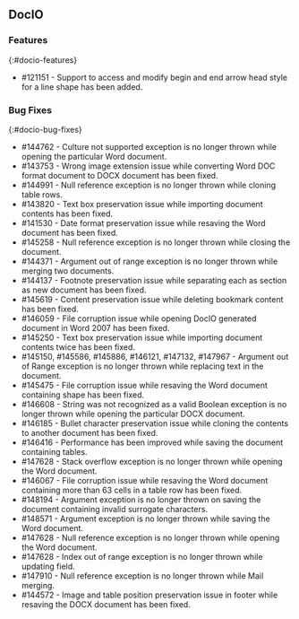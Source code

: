 ## DocIO

### Features
{:#docio-features}

* \#121151 - Support to access and modify begin and end arrow head style for a line shape has been added.

### Bug Fixes
{:#docio-bug-fixes}

* \#144762 - Culture not supported exception is no longer thrown while opening the particular Word document. 
* \#143753 - Wrong image extension issue while converting Word DOC format document to DOCX document has been fixed.
* \#144991 - Null reference exception is no longer thrown while cloning table rows.
* \#143820 - Text box preservation issue while importing document contents has been fixed.
* \#141530 - Date format preservation issue while resaving the Word document has been fixed.
* \#145258 - Null reference exception is no longer thrown while closing the document.
* \#144371 - Argument out of range exception is no longer thrown while merging two documents.
* \#144137 - Footnote preservation issue while separating each as section as new document has been fixed.
* \#145619 - Content preservation issue while deleting bookmark content has been fixed.
* \#146059 - File corruption issue while opening DocIO generated document in Word 2007 has been fixed.
* \#145250 - Text box preservation issue while importing document contents twice has been fixed.
* \#145150, \#145586, \#145886, \#146121, \#147132, \#147967 - Argument out of Range exception is no longer thrown while replacing text in the document.
* \#145475 - File corruption issue while resaving the Word document containing shape has been fixed.
* \#146608 - String was not recognized as a valid Boolean exception is no longer thrown while opening the particular DOCX document.
* \#146185 - Bullet character preservation issue while cloning the contents to another document has been fixed.
* \#146416 - Performance has been improved while saving the document containing tables.
* \#147628 - Stack overflow exception is no longer thrown while opening the Word document.
* \#146067 - File corruption issue while resaving the Word document containing more than 63 cells in a table row has been fixed.
* \#148194 - Argument exception is no longer thrown on saving the document containing invalid surrogate characters.
* \#148571 - Argument exception is no longer thrown while saving the Word document.
* \#147628 - Null reference exception is no longer thrown while opening the Word document.
* \#147628 - Index out of range exception is no longer thrown while updating field.
* \#147910 - Null reference exception is no longer thrown while Mail merging.
* \#144572 - Image and table position preservation issue in footer while resaving the DOCX document has been fixed.
